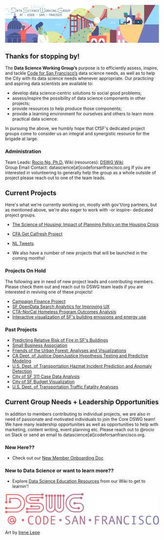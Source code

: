 ![](banner.png)

## Thanks for stopping by!

The **Data Science Working Group’s** purpose is to efficiently assess, inspire, and tackle [Code for San Francisco’s](http://www.codeforsanfrancisco.org) data science needs, as well as to help the City with its data science needs whenever appropriate. Our practicing and aspiring data scientists are available to:  

+ develop data science-centric solutions to social good problems;
+ assess/inspire the possibility of data science components in other projects;
+ provide resources to help produce those components;
+ provide a learning environment for ourselves and others to learn more practical data science.

In pursuing the above, we humbly hope that CfSF's dedicated project groups come to consider us an integral and synergistic resource for the brigade at large.

### Administration

Team Leads: [Rocio Ng, Ph.D.](https://goo.gl/WxCdSt)
Wiki (resources): [DSWG Wiki](https://github.com/sfbrigade/data-science-wg/wiki)   
Group Email Contact: datascience[at]codeforsanfrancisco.org
If you are interested in volunteering to generally help the group as a whole outside of project please reach out to one of the team leads.

## Current Projects

Here's what we're currently working on, mostly with gov't/org partners, but as mentioned above, we're also eager to work with -or inspire- dedicated project groups.

+ [The Science of Housing: Impact of Planning Policy on the Housing Crisis](https://github.com/sfbrigade/datasci-housing-pipeline)
+ [CFA Get Calfresh Project](https://github.com/sfbrigade/datasci-cfa-calfresh)
+ [NL Tweets](https://github.com/sfbrigade/nltweets)

+ We also have a number of new projects that will be launched in the coming months!

### Projects On Hold

The following are in need of new project leads and contributing members.  Please check them out and reach out to DSWG team leads if you are interested in reviving one of these projects!

+ [Campaign Finance Project](https://github.com/sfbrigade/datasci-congressional-data)
+ [SF OpenData Search Analytics for Improving UX](https://github.com/sfbrigade/datasci-open-data-search)
+ [CTA-NorCal Homeless Program Outcomes Analysis](https://github.com/sfbrigade/datasci-sf-homeless-project)
+ [Interactive visualization of SF's building emissions and energy use](https://github.com/sfbrigade/datasci-SF-Environment-Benchmark)

### Past Projects
+ [Predicting Relative Risk of Fire in SF's Buildings](https://github.com/sfbrigade/datasci-firerisk/)
+ [Small Business Association](https://github.com/sfbrigade/datasci-sba) 
+ [Friends of the Urban Forest: Analyses and Visualizations](https://github.com/sfbrigade/datasci-urban-forest)
+ [CA Dept. of Justice OpenJustice Hypothesis Testing and Predictive Modeling](https://github.com/sfbrigade/CA_DOJ_OpenJustice)
+ [U.S. Dept. of Transportation Hazmat Incident Prediction and Anomaly Detection](https://github.com/bayeshack2016/cfsf-datasci_dot-hazmat)
+ [City of SF 311 Case Data Analysis](https://github.com/sfbrigade/data-science-wg/tree/master/projects-in-this-repo/SF_311_Data-Analysis)
+ [City of SF Budget Visualization](https://github.com/sameerank/sf-budget-visualization)
+ [U.S. Dept. of Transportation Traffic Fatality Analyses](https://github.com/sfbrigade/datasci-dot-fars)

## Current Group Needs + Leadership Opportunities
In addition to members contributing to individual projects, we are also in need of passionate and motivated individuals to join the Core DSWG team!  We have many leadership opportunities as well as opportunities to help with marketing, content writing, event planning etc.  Please reach out to @rocio on Slack or send an email to datascience[at]codeforsanfrancisco.org.

### New Here??
+ Check out our [New Member Onboarding Doc](https://docs.google.com/document/d/1lOkMj_doC9ra9XhrSkpJQ4b06SHvpYdzdBAlUz_xBNg/edit?usp=sharing)

### New to Data Science or want to learn more??
+ Explore [Data Science Education Resources](https://github.com/sfbrigade/data-science-wg/wiki/Learning) from our Wiki to get to learnin'!

![](D1Logo.png) 

Art by [Irene Lepe](imlepe.weebly.com)
